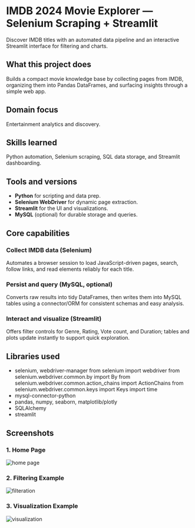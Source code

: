 # IMDB 2024 Movie Explorer — Selenium Scraping + Streamlit
Discover IMDB titles with an automated data pipeline and an interactive Streamlit interface for filtering and charts.

## What this project does
Builds a compact movie knowledge base by collecting pages from IMDB, organizing them into Pandas DataFrames, and surfacing insights through a simple web app.

## Domain focus
Entertainment analytics and discovery.

## Skills learned
Python automation, Selenium scraping, SQL data storage, and Streamlit dashboarding.

## Tools and versions
- **Python** for scripting and data prep.
- **Selenium WebDriver** for dynamic page extraction.
- **Streamlit** for the UI and visualizations.
- **MySQL** (optional) for durable storage and queries.

## Core capabilities

### Collect IMDB data (Selenium)
Automates a browser session to load JavaScript-driven pages, search, follow links, and read elements reliably for each title.

### Persist and query (MySQL, optional)
Converts raw results into tidy DataFrames, then writes them into MySQL tables using a connector/ORM for consistent schemas and easy analysis.

### Interact and visualize (Streamlit)
Offers filter controls for Genre, Rating, Vote count, and Duration; tables and plots update instantly to support quick exploration.

## Libraries used
- selenium, webdriver-manager
  from selenium import webdriver
  from selenium.webdriver.common.by import By
  from selenium.webdriver.common.action_chains import ActionChains
  from selenium.webdriver.common.keys import Keys
  import time
- mysql-connector-python
- pandas, numpy, seaborn, matplotlib/plotly
- SQLAlchemy
- streamlit


## Screenshots

### 1. Home Page
![home page](screenshots/homepage.png)

### 2. Filtering Example
![filteration](screenshots/filteration.png)

### 3. Visualization Example
![visualization](screenshots/visualization.png)

